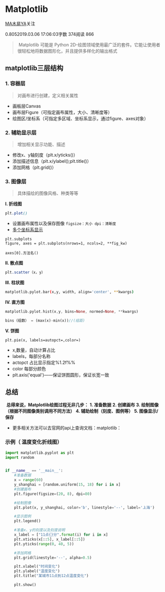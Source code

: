 # Matplotlib

[MA木易YA](https://www.jianshu.com/u/e62fdbf2ffd9)关注

0.8052019.03.06 17:06:03字数 374阅读 866

> ​    Matplotlib 可能是 Python 2D-绘图领域使用最广泛的套件。它能让使用者很轻松地将数据图形化，并且提供多样化的输出格式

## matplotlib三层结构

### 1. 容器层

> 对画布进行创建，定义相关属性

- 画板层Canvas
- 画布层Figure（可指定画布属性，大小、清晰度等）
- 绘图区/坐标系（可指定多区域、坐标系显示，通过figure、axes对象）

### 2. 辅助显示层

> 增加相关显示功能、描述

- 修改x、y轴刻度（plt.x/yticks()）
- 添加描述信息（plt.x/ylabel();plt.title()）
- 添加网格（plt.grid()）

### 3. 图像层

> 具体描绘的图像风格、种类等等

**I. 折线图**

```css
plt.plot()
```

- 设置画布属性以及保存图像
  `figsize：大小 dpi：清晰度`
- [多个坐标系显示](https://matplotlib.org/api/axes_api.html)

```undefined
plt.subplots
figure, axes = plt.subplots(nrows=1, ncols=2, **fig_kw)

axes[0].方法名()
```

**II. 散点图**

```css
plt.scatter（x，y）
```

**III. 柱状图**

```bash
matplotlib.pylot.bar(x,y, width, align='center', **kwargs)
```

**IV. 直方图**

```rust
matplotlib.pylot.hist(x,y, bins=None, normed=None, **kwargs)

bins（组数） = (max(x)-min(x))//(组距)
```

**V. 饼图**

```undefined
plt.pie(x, labels=autopct=,color=)
```

- x,数量，自动计算占比
- labels，每部分名称
- actopct 占比显示指定%1.2f%%
- color 每部分颜色
- plt.axis('equal')——保证饼图圆形，保证长宽一致

## 总结

​    **总得来说，Matplotlib绘图过程无非几步：**
**1. 准备数据**
**2. 创建画布**
**3. 绘制图像（根据不同图像类别调用不同方法）**
**4. 辅助绘制（刻度、图例等）**
**5. 图像显示/保存**

- 更多相关方法可以去官网的api上查询文档：matplotlib：

### 示例（ 温度变化折线图）

```python
import matplotlib.pyplot as plt
import random


if __name__ == '__main__':
    #准备数据
    x = range(60)
    y_shanghai = [random.uniform(15, 18) for i in x]
    #创建画布
    plt.figure(figsize=(20, 8), dpi=80)

    #绘制图像
    plt.plot(x, y_shanghai, color='b', linestyle='--', label='上海')

    #显示图例
    plt.legend()

    #准备x、y的刻度以及刻度说明
    x_label = ["11点{}分".format(i) for i in x]
    plt.xticks(x[::5], x_label[::5])
    plt.yticks(range(0, 40, 5))

    #添加网格
    plt.grid(linestyle='--', alpha=0.5)

    plt.xlabel("时间变化")
    plt.ylabel("温度变化")
    plt.title("某城市11点到12点温度变化")

    plt.show()
```